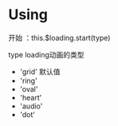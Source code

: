  # Using
开始 ：this.$loading.start(type)

type loading动画的类型
 - 'grid' 默认值
 - 'ring'
 - 'oval'
 - 'heart'
 - 'audio'
 - 'dot'
